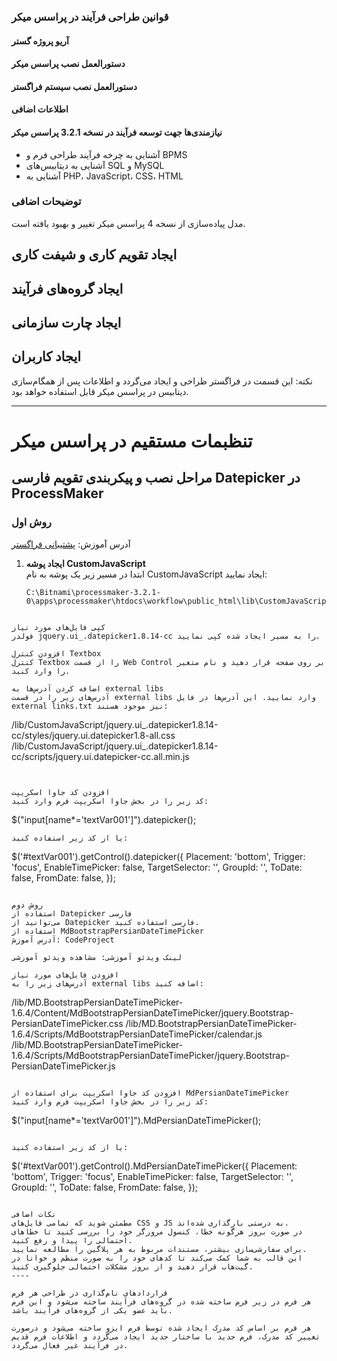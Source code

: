 ### قوانین طراحی فرآیند در پراسس میکر

#### آریو پروژه گستر

#### دستورالعمل نصب پراسس میکر

#### دستورالعمل نصب سیستم فراگستر

#### اطلاعات اضافی

#### نیازمندی‌ها جهت توسعه فرآیند در نسخه 3.2.1 پراسس میکر
- آشنایی به چرخه فرآیند طراحی فرم و BPMS
- آشنایی به دیتابیس‌های SQL و MySQL
- آشنایی به PHP، JavaScript، CSS، HTML

### توضیحات اضافی
مدل پیاده‌سازی از نسخه 4 پراسس میکر تغییر و بهبود یافته است.

## ایجاد تقویم کاری و شیفت کاری

## ایجاد گروه‌های فرآیند

## ایجاد چارت سازمانی

## ایجاد کاربران
نکته: این قسمت در فراگستر طراحی و ایجاد می‌گردد و اطلاعات پس از همگام‌سازی دیتابیس در پراسس میکر قابل استفاده خواهد بود.

---

# تنظبمات مستقیم در پراسس میکر

## مراحل نصب و پیکربندی تقویم فارسی Datepicker در ProcessMaker

### روش اول
آدرس آموزش: [پشتیبانی فراگستر](https://support.faragostar.net/Knowledgebase/Article/View/33--datepicker-tarykh-shmsy)

1. **ایجاد پوشه CustomJavaScript**  
ابتدا در مسیر زیر یک پوشه به نام CustomJavaScript ایجاد نمایید:
   ```vbnet
   C:\Bitnami\processmaker-3.2.1-0\apps\processmaker\htdocs\workflow\public_html\lib\CustomJavaScript
```

کپی فایل‌های مورد نیاز
فولدر jquery.ui_.datepicker1.8.14-cc را به مسیر ایجاد شده کپی نمایید.

افزودن کنترل Textbox
کنترل Textbox را از قسمت Web Control بر روی صفحه قرار دهید و نام متغیر را وارد کنید.

اضافه کردن آدرس‌ها به external libs
آدرس‌های زیر را در قسمت external libs وارد نمایید. این آدرس‌ها در فایل external links.txt نیز موجود هستند:
```
/lib/CustomJavaScript/jquery.ui_.datepicker1.8.14-cc/styles/jquery.ui.datepicker1.8-all.css
/lib/CustomJavaScript/jquery.ui_.datepicker1.8.14-cc/scripts/jquery.ui.datepicker-cc.all.min.js
```


افزودن کد جاوا اسکریپت
کد زیر را در بخش جاوا اسکریپت فرم وارد کنید:

```
$("input[name*='textVar001']").datepicker();
```
یا از کد زیر استفاده کنید:
```
$('#textVar001').getControl().datepicker({
    Placement: 'bottom',
    Trigger: 'focus',
    EnableTimePicker: false,
    TargetSelector: '',
    GroupId: '',
    ToDate: false,
    FromDate: false,
});
```

روش دوم
استفاده از Datepicker فارسی
می‌توانید از Datepicker فارسی استفاده کنید.
استفاده از MdBootstrapPersianDateTimePicker
آدرس آموزش: CodeProject

لینک ویدئو آموزشی: مشاهده ویدئو آموزشی

افزودن فایل‌های مورد نیاز
آدرس‌های زیر را به external libs اضافه کنید:
```
/lib/MD.BootstrapPersianDateTimePicker-1.6.4/Content/MdBootstrapPersianDateTimePicker/jquery.Bootstrap-PersianDateTimePicker.css
/lib/MD.BootstrapPersianDateTimePicker-1.6.4/Scripts/MdBootstrapPersianDateTimePicker/calendar.js
/lib/MD.BootstrapPersianDateTimePicker-1.6.4/Scripts/MdBootstrapPersianDateTimePicker/jquery.Bootstrap-PersianDateTimePicker.js
```

افزودن کد جاوا اسکریپت برای استفاده از MdPersianDateTimePicker
کد زیر را در بخش جاوا اسکریپت فرم وارد کنید:

```
$("input[name*='textVar001']").MdPersianDateTimePicker();
```

یا از کد زیر استفاده کنید:
```
$('#textVar001').getControl().MdPersianDateTimePicker({
    Placement: 'bottom',
    Trigger: 'focus',
    EnableTimePicker: false,
    TargetSelector: '',
    GroupId: '',
    ToDate: false,
    FromDate: false,
});
```

نکات اضافی
مطمئن شوید که تمامی فایل‌های CSS و JS به درستی بارگذاری شده‌اند.
در صورت بروز هرگونه خطا، کنسول مرورگر خود را بررسی کنید تا خطاهای احتمالی را پیدا و رفع کنید.
برای سفارشی‌سازی بیشتر، مستندات مربوط به هر پلاگین را مطالعه نمایید.
این قالب به شما کمک می‌کند تا کدهای خود را به صورت منظم و خوانا در گیت‌هاب قرار دهید و از بروز مشکلات احتمالی جلوگیری کنید.
----

قراردادهای نام‌گذاری در طراحی هر فرم
هر فرم در زیر فرم ساخته شده در گروه‌های فرآیند ساخته می‌شود و این فرم باید عضو یکی از گروه‌های فرآیند باشد.

هر فرم بر اساس کد مدرک ایجاد شده توسط فرم ایزو ساخته می‌شود و درصورت تغییر کد مدرک، فرم جدید با ساختار جدید ایجاد می‌گردد و اطلاعات فرم قدیم در فرآیند غیر فعال می‌گردد.




































